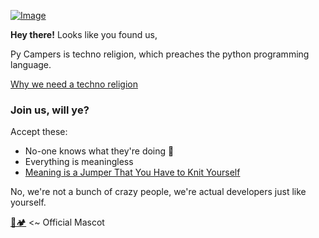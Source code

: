 [![Image](https://i.imgur.com/dbsGJaD.jpg)](https://github.com/pycampers)

__Hey there!__ Looks like you found us,

Py Campers is techno religion, which preaches the python programming language.

[Why we need a techno religion](https://www.youtube.com/watch?v=lgeyUd_piiU)


### Join us, will ye?

Accept these:
- No-one knows what they're doing 🌟
- Everything is meaningless
- [Meaning is a Jumper That You Have to Knit Yourself](https://www.youtube.com/watch?v=psaCM1j9LEM&t=1s)


No, we're not a bunch of crazy people, we're actual developers just like yourself. 

[🐍🏕️](http://www.pycampers.com) <~ Official Mascot
